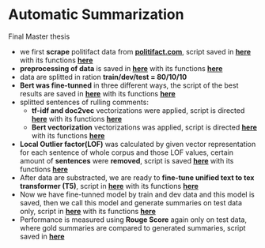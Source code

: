 # Automatic Summarization
Final Master thesis 

- we first **scrape** politifact data from [**politifact.com**](https://www.politifact.com/), script saved in [**here**](https://github.com/petervajdecka02947/MasterThesis2022/blob/main/P0.politifact_scraping.ipynb) with its functions [**here**](https://github.com/petervajdecka02947/MasterThesis2022/blob/main/utils/scraping.py)
- **preprocessing of data** is saved in [**here**](https://github.com/petervajdecka02947/MasterThesis2022/blob/main/P1.data_preprocess.ipynb) with its functions [**here**](https://github.com/petervajdecka02947/MasterThesis2022/blob/main/utils/preprocess.py)
- data are splitted in ration **train/dev/test = 80/10/10**
- **Bert was fine-tunned** in three different ways, the script of the best results are saved in [**here**](https://github.com/petervajdecka02947/MasterThesis2022/blob/main/P2B.Bert_fine-tunning.ipynb) with its functions [**here**](https://github.com/petervajdecka02947/MasterThesis2022/blob/main/utils/bert.py)
- splitted sentences of rulling comments:
  - **tf-idf and doc2vec** vectorizations were applied,  script is directed [**here**](https://github.com/petervajdecka02947/MasterThesis2022/blob/main/P3B.tf-idf_doc2vec.ipynb) with its functions [**here**](https://github.com/petervajdecka02947/MasterThesis2022/blob/main/utils/tf_idf_doc2vec.py)
  - **Bert vectorization** vectorizations was applied, script is directed [**here**](https://github.com/petervajdecka02947/MasterThesis2022/blob/main/P3A.source_text_similarity.ipynb) with its functions [**here**](https://github.com/petervajdecka02947/MasterThesis2022/blob/main/utils/split_embeds.py)
- **Local Outlier factor(LOF)** was calculated by given vector representation for each sentence of whole corpus and those LOF values, certain amount of **sentences** were **removed**, script is saved [**here**](https://github.com/petervajdecka02947/MasterThesis2022/blob/main/P4.selection_on_similarity.ipynb) with its functions [**here**](https://github.com/petervajdecka02947/MasterThesis2022/blob/main/utils/selection.py)
- After data are substracted, we are ready to **fine-tune unified text to tex transformer (T5)**, script in [**here**](https://github.com/petervajdecka02947/MasterThesis2022/blob/main/P5.t5_fine-tunning.ipynb) with its functions [**here**](https://github.com/petervajdecka02947/MasterThesis2022/blob/main/utils/t5.py)
- Now we have fine-tunned model by train and dev data and this model is saved, then we call this model and generate summaries on test data only, script in [**here**](https://github.com/petervajdecka02947/MasterThesis2022/blob/main/P6.Few%20shot%20generation.ipynb) with its functions [**here**](https://github.com/petervajdecka02947/MasterThesis2022/blob/main/utils/t5.py)
- Performance is measured using **Rouge Score** again only on test data, where gold summaries are compared to generated summaries, script saved in [**here**](https://github.com/petervajdecka02947/MasterThesis2022/blob/main/P7.t5_peformance_testing.ipynb) 
